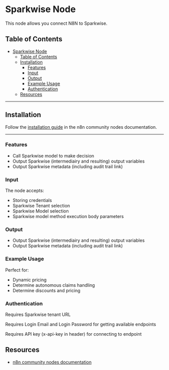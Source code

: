 # Sparkwise Node

This node allows you connect N8N to Sparkwise. 


## Table of Contents

- [Sparkwise Node](#sparkwise-node)
	- [Table of Contents](#table-of-contents)
	- [Installation](#installation)
		- [Features](#features)
		- [Input](#input)
		- [Output](#output)
		- [Example Usage](#example-usage)
		- [Authentication](#authentication)
	- [Resources](#resources)

---

## Installation

Follow the [installation guide](https://docs.n8n.io/integrations/community-nodes/installation/) in the n8n community nodes documentation.

---

### Features

- Call Sparkwise model to make decision
- Output Sparkwise (intermediairy and resulting) output variables
- Output Sparkwise metadata (including audit trail link)

### Input

The node accepts:

- Storing credentials
- Sparkwise Tenant selection
- Sparkwise Model selection
- Sparkwise model method execution body parameters

### Output

- Output Sparkwise (intermediairy and resulting) output variables
- Output Sparkwise metadata (including audit trail link)

### Example Usage

Perfect for:

- Dynamic pricing
- Determine autonomous claims handling
- Determine discounts and pricing

### Authentication

Requires Sparkwise tenant URL

Requires Login Email and Login Password for getting available endpoints 

Requires API key (x-api-key in header) for connecting to endpoint

## Resources

- [n8n community nodes documentation](https://docs.n8n.io/integrations/community-nodes/)
